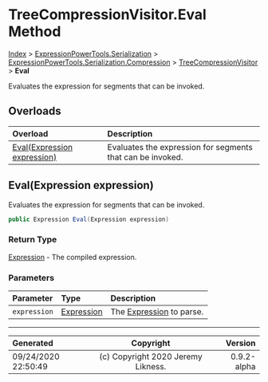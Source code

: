 ﻿# TreeCompressionVisitor.Eval Method

[Index](../index.md) > [ExpressionPowerTools.Serialization](ExpressionPowerTools.Serialization.a.md) > [ExpressionPowerTools.Serialization.Compression](ExpressionPowerTools.Serialization.Compression.n.md) > [TreeCompressionVisitor](ExpressionPowerTools.Serialization.Compression.TreeCompressionVisitor.cs.md) > **Eval**

Evaluates the expression for segments that can be invoked.

## Overloads

| Overload | Description |
| :-- | :-- |
| [Eval(Expression expression)](#evalexpression-expression) | Evaluates the expression for segments that can be invoked. |
## Eval(Expression expression)

Evaluates the expression for segments that can be invoked.

```csharp
public Expression Eval(Expression expression)
```

### Return Type

 [Expression](https://docs.microsoft.com/dotnet/api/system.linq.expressions.expression)  - The compiled expression.

### Parameters

| Parameter | Type | Description |
| :-- | :-- | :-- |
| `expression` | [Expression](https://docs.microsoft.com/dotnet/api/system.linq.expressions.expression) | The [Expression](https://docs.microsoft.com/dotnet/api/system.linq.expressions.expression) to parse. |



---

| Generated | Copyright | Version |
| :-- | :-: | --: |
| 09/24/2020 22:50:49 | (c) Copyright 2020 Jeremy Likness. | 0.9.2-alpha |
